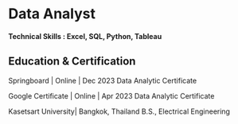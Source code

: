 # Data Analyst

#### Technical Skills : Excel, SQL, Python, Tableau

## Education & Certification
Springboard | Online | Dec 2023 
Data Analytic Certificate

Google Certificate | Online | Apr 2023
Data Analytic Certificate

Kasetsart University| Bangkok, Thailand 
B.S., Electrical Engineering
